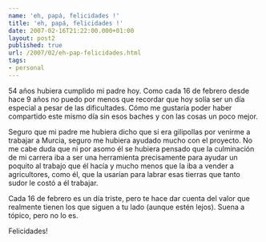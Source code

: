 ```yaml
---
name: 'eh, papá, felicidades !'
title: 'eh, papá, felicidades !'
date: 2007-02-16T21:22:00.000+01:00
layout: post2
published: true
url: /2007/02/eh-pap-felicidades.html
tags: 
- personal
---
```


54 años hubiera cumplido mi padre hoy. Como cada 16 de febrero desde hace 9 años no puedo por menos que recordar que hoy solía ser un día especial a pesar de las dificultades. Cómo me gustaría poder haber compartido este mismo día sin esos baches y con las cosas un poco mejor.  
  
Seguro que mi padre me hubiera dicho que si era gilipollas por venirme a trabajar a Murcia, seguro me hubiera ayudado mucho con el proyecto. No me cabe duda que ni por asomo él se hubiera pensado que la culminación de mi carrera iba a ser una herramienta precisamente para ayudar un poquito al trabajo que él hacía y mucho menos que la iba a vender a agricultores, como él, que la usarían para labrar esas tierras que tanto sudor le costó a él trabajar.  
  
Cada 16 de febrero es un día triste, pero te hace dar cuenta del valor que realmente tienen los que siguen a tu lado (aunque estén lejos). Suena a tópico, pero no lo es.  
  
Felicidades!